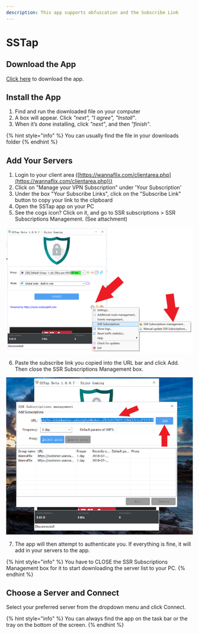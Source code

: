 ```yaml
---
description: This app supports obfuscation and the Subscribe Link
---
```


# SSTap

## Download the App

[Click here](https://wannaflix.com/dl.php?type=d&id=5) to download the app.

## Install the App

1. Find and run the downloaded file on your computer
2. A box will appear. Click _"next", "I agree", "Install"_. 
3. When it’s done installing, click _"next"_, and then _"finish"_.

{% hint style="info" %}
You can usually find the file in your downloads folder
{% endhint %}

## Add Your Servers

1. Login to your client area \([https://wannaflix.com/clientarea.php](https://wannaflix.com/clientarea.php)\)
2. Click on "Manage your VPN Subscription" under 'Your Subscription'
3. Under the box "Your Subscribe Links", click on the "Subscribe Link" button to copy your link to the clipboard
4. Open the SSTap app on your PC
5. See the cogs icon? Click on it, and go to SSR subscriptions &gt; SSR Subscriptions Management. \(See attachment\)

![](../../.gitbook/assets/win2.7%20%281%29.png)

6. Paste the subscribe link you copied into the URL bar and click Add. Then close the SSR Subscriptions Management box.

![](../../.gitbook/assets/win2.8.png)

7. The app will then attempt to authenticate you. If everything is fine, it will add in your servers to the app.

{% hint style="info" %}
You have to CLOSE the SSR Subscriptions Management box for it to start downloading the server list to your PC.
{% endhint %}

## Choose a Server and Connect

Select your preferred server from the dropdown menu and click Connect.

{% hint style="info" %}
You can always find the app on the task bar or the tray on the bottom of the screen.
{% endhint %}

